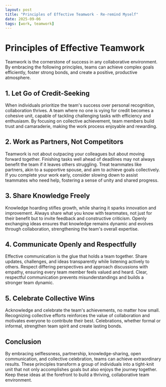 ```yaml
---
layout: post
title: "Principles of Effective Teamwork - Re-remind Myself"
date: 2025-09-06
tags: [work, teamwork]
---
```


# Principles of Effective Teamwork

Teamwork is the cornerstone of success in any collaborative environment. By embracing the following principles, teams can achieve complex goals efficiently, foster strong bonds, and create a positive, productive atmosphere.

## 1. Let Go of Credit-Seeking

When individuals prioritize the team's success over personal recognition, collaboration thrives. A team where no one is vying for credit becomes a cohesive unit, capable of tackling challenging tasks with efficiency and enthusiasm. By focusing on collective achievement, team members build trust and camaraderie, making the work process enjoyable and rewarding.

## 2. Work as Partners, Not Competitors

Teamwork is not about outpacing your colleagues but about moving forward together. Finishing tasks well ahead of deadlines may not always benefit the team if it leaves others struggling. Treat teammates like partners, akin to a supportive spouse, and aim to achieve goals collectively. If you complete your work early, consider slowing down to assist teammates who need help, fostering a sense of unity and shared progress.

## 3. Share Knowledge Freely

Knowledge hoarding stifles growth, while sharing it sparks innovation and improvement. Always share what you know with teammates, not just for their benefit but to invite feedback and constructive criticism. Openly exchanging ideas ensures that knowledge remains dynamic and evolves through collaboration, strengthening the team's overall expertise.

## 4. Communicate Openly and Respectfully

Effective communication is the glue that holds a team together. Share updates, challenges, and ideas transparently while listening actively to others. Respect differing perspectives and approach discussions with empathy, ensuring every team member feels valued and heard. Clear, respectful communication prevents misunderstandings and builds a stronger team dynamic.

## 5. Celebrate Collective Wins

Acknowledge and celebrate the team's achievements, no matter how small. Recognizing collective efforts reinforces the value of collaboration and motivates everyone to contribute their best. Celebrations, whether formal or informal, strengthen team spirit and create lasting bonds.

## Conclusion

By embracing selflessness, partnership, knowledge-sharing, open communication, and collective celebration, teams can achieve extraordinary results. These principles transform a group of individuals into a tight-knit unit that not only accomplishes goals but also enjoys the journey together. Keep these ideas at the forefront to build a thriving, collaborative team environment.
